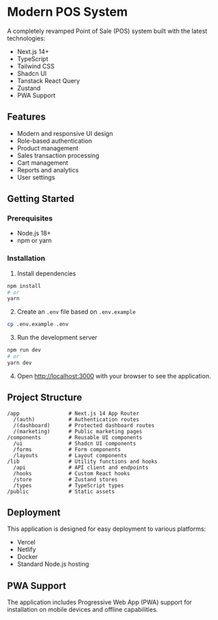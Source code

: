 # Modern POS System

A completely revamped Point of Sale (POS) system built with the latest technologies:

- Next.js 14+
- TypeScript
- Tailwind CSS
- Shadcn UI
- Tanstack React Query
- Zustand
- PWA Support

## Features

- Modern and responsive UI design
- Role-based authentication
- Product management
- Sales transaction processing
- Cart management
- Reports and analytics
- User settings

## Getting Started

### Prerequisites

- Node.js 18+ 
- npm or yarn

### Installation

1. Install dependencies
```bash
npm install
# or
yarn
```

2. Create an `.env` file based on `.env.example`
```bash
cp .env.example .env
```

3. Run the development server
```bash
npm run dev
# or
yarn dev
```

4. Open [http://localhost:3000](http://localhost:3000) with your browser to see the application.

## Project Structure

```
/app                # Next.js 14 App Router
  /(auth)           # Authentication routes
  /(dashboard)      # Protected dashboard routes
  /(marketing)      # Public marketing pages
/components         # Reusable UI components
  /ui               # Shadcn UI components
  /forms            # Form components
  /layouts          # Layout components
/lib                # Utility functions and hooks
  /api              # API client and endpoints
  /hooks            # Custom React hooks
  /store            # Zustand stores
  /types            # TypeScript types
/public             # Static assets
```

## Deployment

This application is designed for easy deployment to various platforms:

- Vercel
- Netlify
- Docker
- Standard Node.js hosting

## PWA Support

The application includes Progressive Web App (PWA) support for installation on mobile devices and offline capabilities.
